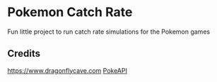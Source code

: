 # Pokemon Catch Rate

Fun little project to run catch rate simulations for the Pokemon games 

## Credits
https://www.dragonflycave.com
[PokeAPI](https://pokeapi.co/)